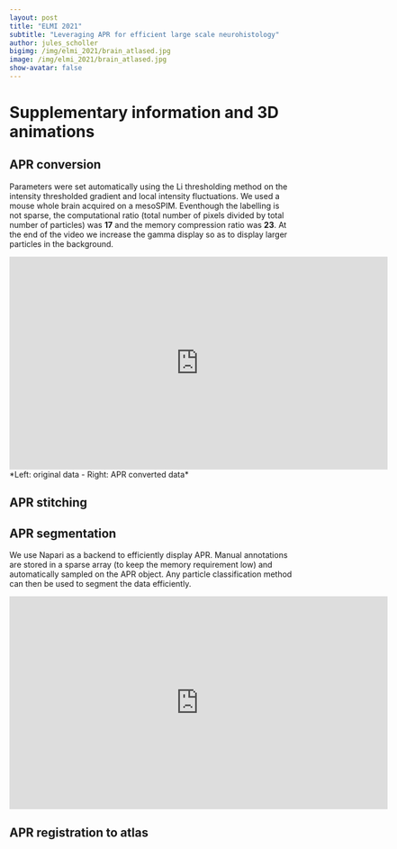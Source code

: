 ```yaml
---
layout: post
title: "ELMI 2021"
subtitle: "Leveraging APR for efficient large scale neurohistology"
author: jules_scholler
bigimg: /img/elmi_2021/brain_atlased.jpg
image: /img/elmi_2021/brain_atlased.jpg
show-avatar: false
---
```


# Supplementary information and 3D animations

## APR conversion

Parameters were set automatically using the Li thresholding method on the intensity thresholded gradient and local intensity fluctuations. We used a mouse whole brain acquired on a mesoSPIM. Eventhough the labelling is not sparse, the computational ratio (total number of pixels divided by total number of particles) was **17** and the memory compression ratio was **23**. At the end of the video we increase the gamma display so as to display larger particles in the background.

<center>
<iframe width="672" height="378" src="https://www.youtube.com/embed/v93waIU6Do0" title="YouTube video player" frameborder="0" allow="accelerometer; autoplay; clipboard-write; encrypted-media; gyroscope; picture-in-picture" allowfullscreen></iframe>
</center>
*Left: original data - Right: APR converted data*


## APR stitching






## APR segmentation

We use Napari as a backend to efficiently display APR. Manual annotations are stored in a sparse array (to keep the memory requirement low) and automatically sampled on the APR object. Any particle classification method can then be used to segment the data efficiently.

<center>
<iframe width="672" height="378" src="https://www.youtube.com/embed/Qlg614FGZpc" title="YouTube video player" frameborder="0" allow="accelerometer; autoplay; clipboard-write; encrypted-media; gyroscope; picture-in-picture" allowfullscreen></iframe>
</center>


## APR registration to atlas






